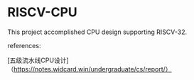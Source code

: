# RISCV-CPU

This project accomplished CPU design supporting RISCV-32.

references:

[五级流水线CPU设计]（https://notes.widcard.win/undergraduate/cs/report/）